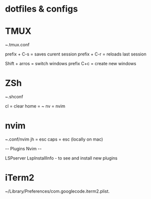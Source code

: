 # dotfiles & configs

# TMUX
~.tmux.conf

prefix + C-s = saves curent session
prefix + C-r = reloads last session

Shift + arros = switch windows
prefix C+c = create new windows


# ZSh
~.shconf

cl = clear
home = ~
nv = nvim

# nvim
~.conf/nvim
jh = esc
caps = esc (locally on mac)

-- Plugins Nvim --

LSPserver
  LspInstallInfo - to see and install new plugins

# iTerm2
~/Library/Preferences/com.googlecode.iterm2.plist.



